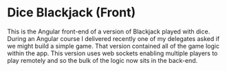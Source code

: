 # Dice Blackjack (Front)

This is the Angular front-end of a version of Blackjack played with dice. During an Angular course I delivered recently one of my delegates asked if we might build a simple game. That version contained all of the game logic within the app. This version uses web sockets enabling multiple players to play remotely and so the bulk of the logic now sits in the back-end. 

<!--
You can see the app in action [here](https://affectionate-ride-7883fd.netlify.app/). Note that it sends messages to and receives updated game data from a Spring Boot app hosted on Heroku using free web dynos. As a consequence it may take a few seconds before you're prompted to input your name. Thereafter you can play against anyone else currently on the app.
-->
